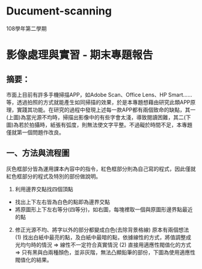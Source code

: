# Ducument-scanning
108學年第二學期
# 影像處理與實習 - 期末專題報告
## 摘要：
市面上目前有許多手機掃描APP，如Adobe Scan、Office Lens、HP Smart……等，透過拍照的方式就能產生如同掃描的效果，於是本專題想藉由研究此類APP原理，實踐其功能。在研究的過程中發現上述每一款APP都有兩個致命的缺點，其一(上圖)為當光源不均時，掃描出影像中的有些字會太淺，導致閱讀困難，其二(下圖)為若於拍攝時，紙張有弧度，則無法使文字平整。不過礙於時間不足，本專題僅就第一個問題作改良。
## 一、方法與流程圖

灰色框部分皆為運用課本內容中的指令，紅色框部分則為自己寫的程式，因此僅就紅色框部分的程式及特別的部份做說明。
1. 利用邊界交點找四個頂點
  * 找出上下左右皆為白色的點即為邊界交點
  * 將原圖形上下左右等分(四等分)，如右圖，每塊裡取一個與原圖形邊界點最近的點


2. 修正光源不均、將字以外的部分都變成白色(去除背景格線)
原本有兩個想法
(1)	找出白紙中最亮的點，及白紙中最暗的點，依據線性的方式，將值調整成光均勻時的情況 
=> 線性不一定符合真實情況
(2)	直接用適應性閥值化的方式 
=> 只有黑與白兩種顏色，並非灰階，無法凸顯鉛筆的部份，下圖為使用適應性閥值化的結果。
